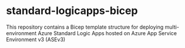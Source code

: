 # standard-logicapps-bicep

This repository contains a Bicep template structure for deploying multi-environment Azure Standard Logic Apps hosted on Azure App Service Environment v3 (ASEv3)
